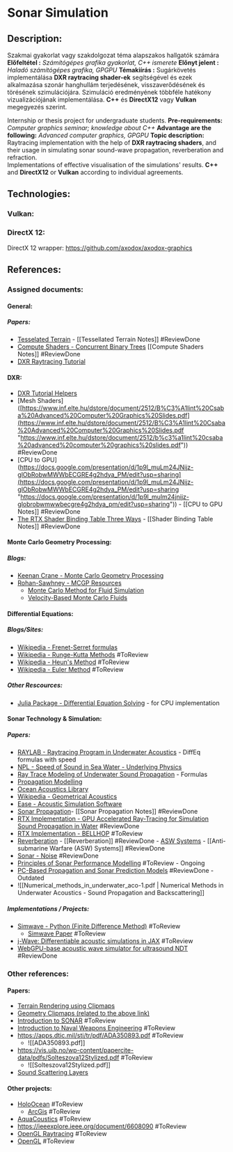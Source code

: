 # Sonar Simulation
## Description:
Szakmai gyakorlat vagy szakdolgozat téma alapszakos hallgatók számára
**Előfeltétel :** *Számítógépes grafika gyakorlat, C++ ismerete*
**Előnyt jelent :** *Haladó számítógépes grafika, GPGPU*
**Témakiírás :** Sugárkövetés implementálása **DXR raytracing shader-ek** segítségével és ezek alkalmazása szonár hanghullám terjedésének, visszaverődésének
és törésének szimulációjára. Szimuláció eredményének többféle hatékony vizualizációjának implementálása. **C++** és **DirectX12** vagy **Vulkan** megegyezés szerint.

Internship or thesis project for undergraduate students.
**Pre-requirements:** *Computer graphics seminar; knowledge about C++*
**Advantage are the following:** *Advanced computer graphics, GPGPU*
**Topic description:** Raytracing implementation with the help of **DXR raytracing shaders**, and their usage in simulating sonar sound-wave propagation, reverberation and refraction.  
Implementations of effective visualisation of the simulations' results. 
**C++** and **DirectX12** or **Vulkan** according to individual agreements.
## Technologies:
### Vulkan:
### DirectX 12:
DirectX 12 wrapper: https://github.com/axodox/axodox-graphics

## References:
### Assigned documents:
#### General:
##### Papers:
- [Tesselated Terrain](https://victorbush.com/2015/01/tessellated-terrain/) - [[Tessellated Terrain Notes]] #ReviewDone
- [Compute Shaders - Concurrent Binary Trees](https://www.arxiv.org/pdf/2407.02215) [[Compute Shaders Notes]] #ReviewDone
- [DXR Raytracing Tutorial](https://developer.nvidia.com/rtx/raytracing/dxr/dx12-raytracing-tutorial-part-1)
#### DXR:
- [DXR Tutorial Helpers](https://developer.nvidia.com/rtx/raytracing/dxr/DX12-Raytracing-tutorial/dxr_tutorial_helpers)
- [Mesh Shaders]([https://www.inf.elte.hu/dstore/document/2512/B%C3%A1lint%20Csaba%20Advanced%20Computer%20Graphics%20Slides.pdf](https://www.inf.elte.hu/dstore/document/2512/B%C3%A1lint%20Csaba%20Advanced%20Computer%20Graphics%20Slides.pdf "https://www.inf.elte.hu/dstore/document/2512/b%c3%a1lint%20csaba%20advanced%20computer%20graphics%20slides.pdf")) #ReviewDone
- [CPU to GPU](https://docs.google.com/presentation/d/1p9l_muLm24JNijz-glObRobwMWWbECGRE4g2hdya_PM/edit?usp=sharing](https://docs.google.com/presentation/d/1p9l_muLm24JNijz-glObRobwMWWbECGRE4g2hdya_PM/edit?usp=sharing "https://docs.google.com/presentation/d/1p9l_mulm24jnijz-globrobwmwwbecgre4g2hdya_pm/edit?usp=sharing")) - [[CPU to GPU Notes]] #ReviewDone
- [The RTX Shader Binding Table Three Ways](https://www.willusher.io/graphics/2019/11/20/the-sbt-three-ways/) - [[Shader Binding Table Notes]] #ReviewDone 

#### Monte Carlo Geometry Processing: 
##### Blogs: 
- [Keenan Crane - Monte Carlo Geometry Processing](https://www.cs.cmu.edu/~kmcrane/Projects/MonteCarloGeometryProcessing/index.html)
- [Rohan-Sawhney - MCGP Resources](https://rohan-sawhney.github.io/mcgp-resources/)
	- [Monte Carlo Method for Fluid Simulation](https://riouxld21.github.io/research/publication/MCFluid.pdf)
	- [Velocity-Based Monte Carlo Fluids](https://rsugimoto.net/VelMCFluidsProject/VelMCFluids.pdf)

#### Differential Equations:
##### Blogs/Sites:
- [Wikipedia - Frenet-Serret formulas](https://en.wikipedia.org/wiki/Frenet%E2%80%93Serret_formulas)
- [Wikipedia - Runge-Kutta Methods](https://en.wikipedia.org/wiki/Runge%E2%80%93Kutta_methods) #ToReview
- [Wikipedia - Heun's Method](https://en.wikipedia.org/wiki/Heun%27s_method) #ToReview
- [Wikipedia - Euler Method](https://en.wikipedia.org/wiki/Euler_method) #ToReview 
##### Other Rescources:
- [Julia Package - Differential Equation Solving](https://docs.sciml.ai/DiffEqDocs/stable/) - for CPU implementation
#### Sonar Technology & Simulation:
##### Papers:
- [RAYLAB - Raytracing Program in Underwater Acoustics](https://www.foi.se/rest-api/report/FOI-R--1047--SE) - DiffEq formulas with speed
- [NPL - Speed of Sound in Sea Water - Underlying Physics](http://resource.npl.co.uk/acoustics/techguides/soundseawater/underlying-phys.html)
- [Ray Trace Modeling of Underwater Sound Propagation](https://www.intechopen.com/chapters/45578) - Formulas
- [Propagation Modelling](https://dosits.org/science/advanced-topics/propagation-modeling/)
- [Ocean Acoustics Library](https://oalib-acoustics.org/)
- [Wikipedia - Geometrical Acoustics](https://en.wikipedia.org/wiki/Geometrical_acoustics)
- [Ease - Acoustic Simulation Software](https://www.afmg.eu/en/ease)
- [Sonar Propagation](https://man.fas.org/dod-101/navy/docs/es310/SNR_PROP/snr_prop.htm)- [[Sonar Propagation Notes]] #ReviewDone
- [RTX Implementation - GPU Accelerated Ray-Tracing for Simulation Sound Propagation in Water](https://liu.diva-portal.org/smash/get/diva2:1352170/FULLTEXT01.pdf) #ReviewDone
- [RTX Implementation - BELLHOP](https://oalib-acoustics.org/website_resources/AcousticsToolbox/Bellhop-2010-1.pdf) #ToReview
- [Reverberation](https://dosits.org/science/movement/how-does-sound-move/reverberation/) - [[Reverberation]] #ReviewDone 
		- [ASW Systems](https://man.fas.org/dod-101/navy/docs/es310/asw_sys/asw_sys.htm) - [[Anti-submarine Warfare (ASW) Systems]] #ReviewDone
- [Sonar - Noise](https://dosits.org/science/advanced-topics/sonar-equation/sonar-equation-example-active-sonar/) #ReviewDone
- [Principles of Sonar Performance Modelling](https://vdoc.pub/download/principles-of-sonar-performance-modelling-5pken40teq10) #ToReview - Ongoing
- [PC-Based Propagation and Sonar Prediction Models](https://openlibrary.cmre.nato.int/bitstream/handle/20.500.12489/307/SR-240-UU.pdf?sequence=1&isAllowed=y) #ReviewDone - Outdated
- ![[Numerical_methods_in_underwater_aco-1.pdf | Numerical Methods in Underwater Acoustics - Sound Propagation and Backscattering]]
##### Implementations / Projects:
- [Simwave - Python (Finite Difference Method)](https://github.com/hpcsys-lab/simwave?tab=readme-ov-file) #ToReview 
	- [Simwave Paper](https://arxiv.org/pdf/2201.05278) #ToReview
- [j-Wave: Differentiable acoustic simulations in JAX](https://github.com/ucl-bug/jwave) #ToReview
- [WebGPU-base acoustic wave simulator for ultrasound NDT](https://www.ndt.net/article/ecndt2023/papers/ECNDT2023_PAPER_265.pdf)  #ReviewDone
### Other references:

#### Papers:
- [Terrain Rendering using Clipmaps](https://developer.nvidia.com/gpugems/gpugems2/part-i-geometric-complexity/chapter-2-terrain-rendering-using-gpu-based-geometry)
- [Geometry Clipmaps (related to the above link)](https://mikejsavage.co.uk/geometry-clipmaps/)
- [Introduction to SONAR](https://man.fas.org/dod-101/navy/docs/es310/uw_acous/uw_acous.htm) #ToReview
- [Introduction to Naval Weapons Engineering](https://man.fas.org/dod-101/navy/docs/es310/syllabus.htm) #ToReview
- https://apps.dtic.mil/sti/tr/pdf/ADA350893.pdf #ToReview
	- ![[ADA350893.pdf]]
- https://vis.uib.no/wp-content/papercite-data/pdfs/Solteszova12Stylized.pdf #ToReview
	- ![[Solteszova12Stylized.pdf]]
- [Sound Scattering Layers](https://dosits.org/science/movement/sound-scattering-layers/)
#### Other projects:
- [HoloOcean](https://byu-holoocean.github.io/holoocean-docs/v1.0.0/index.html) #ToReview
	- [ArcGis](https://storymaps.arcgis.com/stories/e245977def474bdba60952f30576908f)  #ToReview
- [AquaCoustics](http://www.aquacoustics.com/proj_3dmodel.html)  #ToReview
- https://ieeexplore.ieee.org/document/6608090 #ToReview
- [OpenGL Raytracing](https://www.sciencedirect.com/science/article/abs/pii/S1524070320300278) #ToReview
- [OpenGL](https://www.sciencedirect.com/science/article/abs/pii/S0097849317301371) #ToReview